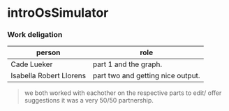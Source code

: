 # introOsSimulator

### Work deligation

| person | role | 
| --- | --- | 
| Cade Lueker | part 1 and the graph. | 
| Isabella Robert Llorens | part two and getting nice output. |

> we both worked with eachother on the respective parts to edit/ offer suggestions it was a very 50/50 partnership.
